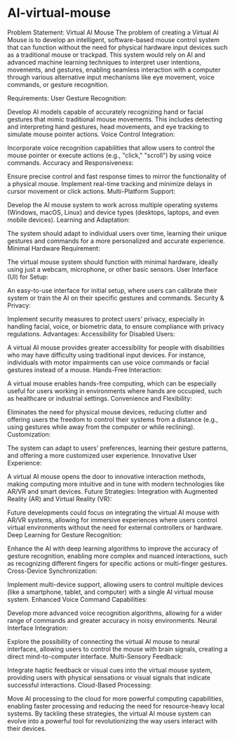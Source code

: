 # AI-virtual-mouse
Problem Statement: Virtual AI Mouse
The problem of creating a Virtual AI Mouse is to develop an intelligent, software-based mouse control system that can function without the need for physical hardware input devices such as a traditional mouse or trackpad. This system would rely on AI and advanced machine learning techniques to interpret user intentions, movements, and gestures, enabling seamless interaction with a computer through various alternative input mechanisms like eye movement, voice commands, or gesture recognition.

Requirements:
User Gesture Recognition:

Develop AI models capable of accurately recognizing hand or facial gestures that mimic traditional mouse movements.
This includes detecting and interpreting hand gestures, head movements, and eye tracking to simulate mouse pointer actions.
Voice Control Integration:

Incorporate voice recognition capabilities that allow users to control the mouse pointer or execute actions (e.g., "click," "scroll") by using voice commands.
Accuracy and Responsiveness:

Ensure precise control and fast response times to mirror the functionality of a physical mouse.
Implement real-time tracking and minimize delays in cursor movement or click actions.
Multi-Platform Support:

Develop the AI mouse system to work across multiple operating systems (Windows, macOS, Linux) and device types (desktops, laptops, and even mobile devices).
Learning and Adaptation:

The system should adapt to individual users over time, learning their unique gestures and commands for a more personalized and accurate experience.
Minimal Hardware Requirement:

The virtual mouse system should function with minimal hardware, ideally using just a webcam, microphone, or other basic sensors.
User Interface (UI) for Setup:

An easy-to-use interface for initial setup, where users can calibrate their system or train the AI on their specific gestures and commands.
Security & Privacy:

Implement security measures to protect users' privacy, especially in handling facial, voice, or biometric data, to ensure compliance with privacy regulations.
Advantages:
Accessibility for Disabled Users:

A virtual AI mouse provides greater accessibility for people with disabilities who may have difficulty using traditional input devices. For instance, individuals with motor impairments can use voice commands or facial gestures instead of a mouse.
Hands-Free Interaction:

A virtual mouse enables hands-free computing, which can be especially useful for users working in environments where hands are occupied, such as healthcare or industrial settings.
Convenience and Flexibility:

Eliminates the need for physical mouse devices, reducing clutter and offering users the freedom to control their systems from a distance (e.g., using gestures while away from the computer or while reclining).
Customization:

The system can adapt to users’ preferences, learning their gesture patterns, and offering a more customized user experience.
Innovative User Experience:

A virtual AI mouse opens the door to innovative interaction methods, making computing more intuitive and in tune with modern technologies like AR/VR and smart devices.
Future Strategies:
Integration with Augmented Reality (AR) and Virtual Reality (VR):

Future developments could focus on integrating the virtual AI mouse with AR/VR systems, allowing for immersive experiences where users control virtual environments without the need for external controllers or hardware.
Deep Learning for Gesture Recognition:

Enhance the AI with deep learning algorithms to improve the accuracy of gesture recognition, enabling more complex and nuanced interactions, such as recognizing different fingers for specific actions or multi-finger gestures.
Cross-Device Synchronization:

Implement multi-device support, allowing users to control multiple devices (like a smartphone, tablet, and computer) with a single AI virtual mouse system.
Enhanced Voice Command Capabilities:

Develop more advanced voice recognition algorithms, allowing for a wider range of commands and greater accuracy in noisy environments.
Neural Interface Integration:

Explore the possibility of connecting the virtual AI mouse to neural interfaces, allowing users to control the mouse with brain signals, creating a direct mind-to-computer interface.
Multi-Sensory Feedback:

Integrate haptic feedback or visual cues into the virtual mouse system, providing users with physical sensations or visual signals that indicate successful interactions.
Cloud-Based Processing:

Move AI processing to the cloud for more powerful computing capabilities, enabling faster processing and reducing the need for resource-heavy local systems.
By tackling these strategies, the virtual AI mouse system can evolve into a powerful tool for revolutionizing the way users interact with their devices.
